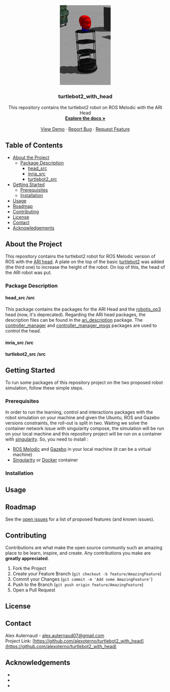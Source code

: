 <!-- [![Contributors][contributors-shield]][contributors-url] -->
<!-- [![Forks][forks-shield]][forks-url] -->
<!-- [![Stargazers][stars-shield]][stars-url] -->
<!-- [![Issues][issues-shield]][issues-url] -->
<!-- [![MIT License][license-shield]][license-url] -->
<!-- [![LinkedIn][linkedin-shield]][linkedin-url] -->


<!-- PROJECT LOGO -->
<div align="center">
  <a href="https://github.com/alexoterno/turtlebot2_with_head">
    <img src="images/turtlebot2_ari_head.png" alt="Logo" width="160" height="250">
  </a>

  <h3 align="center">turtlebot2_with_head</h3>

  <div align="center">
    This repository contains the turtlebot2 robot on ROS Melodic with the ARI Head
    <br />
    <a href="https://github.com/alexoterno/turtlebot2_with_head"><strong>Explore the docs »</strong></a>
    <br />
    <br />
    <a href="https://github.com/alexoterno/turtlebot2_with_head">View Demo</a>
    ·
    <a href="https://github.com/alexoterno/turtlebot2_with_head/issues">Report Bug</a>
    ·
    <a href="https://github.com/alexoterno/turtlebot2_with_head/pulls">Request Feature</a>
  </div>
</div>

<!-- TABLE OF CONTENTS -->
## Table of Contents
* [About the Project](#about-the-project)
  * [Package Description](#package-description)
    * [head_src](#head)
    * [inria_src](#inria)
    * [turtlebot2_src](#turtlebot2)
* [Getting Started](#getting-started)
  * [Prerequisites](#prerequisites)
  * [Installation](#installation)
* [Usage](#usage)
* [Roadmap](#roadmap)
* [Contributing](#contributing)
* [License](#license)
* [Contact](#contact)
* [Acknowledgements](#acknowledgements)

## About the Project
This repository contains the turtlebot2 robot for ROS Melodic version of ROS with the [ARI head](http://wiki.ros.org/Robots/ARI/Tutorials).
A plate on the top of the basic [turtlebot2](http://wiki.ros.org/Robots/TurtleBot) was added (the third one) to increase the height of the robot. On top of this, the head of the ARI robot was put.

### Package Description

#### head_src /src
This package contains the packages for the ARI Head and the [robotis_op3](http://wiki.ros.org/robotis_op3) head (now, it's deprecated).
Regarding the ARI head packages, the description files can be found in the [ari_description](https://github.com/alexoterno/turtlebot2_with_head/tree/master/src/head_src/src/ari_head/ari_description) package. The [controller_manager](https://github.com/alexoterno/turtlebot2_with_head/tree/master/src/head_src/src/ari_head/controller_manager) and [controller_manager_msgs](https://github.com/alexoterno/turtlebot2_with_head/tree/master/src/head_src/src/ari_head/controller_manager_msgs) packages are used to control the head.

#### inria_src /src

#### turtlebot2_src /src


<!-- GETTING STARTED -->

## Getting Started
To run some packages of this repository project on the two proposed robot simulation, follow these simple steps.

### Prerequisites
In order to run the learning, control and interactions packages with the robot simulation on your machine and given the Ubuntu, ROS and Gazebo versions constraints, the roll-out is split in two. Waiting we solve the container network issue with singularity compose, the simulation will be run on your local machine and this repository project will be run on a container with [singularity](https://sylabs.io/guides/3.5/user-guide/). So, you need to install :
* [ROS Melodic](http://wiki.ros.org/melodic/Installation) and [Gazebo](http://gazebosim.org/tutorials?tut=install_ubuntu) in your local machine (it can be a virtual machine)
* [Singularity](https://sylabs.io/guides/3.5/admin-guide/installation.html) or [Docker](https://docs.docker.com/engine/install/ubuntu/) container

### Installation


<!-- USAGE EXAMPLES -->
## Usage

<!-- ROADMAP -->
## Roadmap

See the [open issues](https://github.com/alexoterno/turtlebot2_with_head/issues) for a list of proposed features (and known issues).



<!-- CONTRIBUTING -->
## Contributing

Contributions are what make the open source community such an amazing place to be learn, inspire, and create. Any contributions you make are **greatly appreciated**.

1. Fork the Project
2. Create your Feature Branch (`git checkout -b feature/AmazingFeature`)
3. Commit your Changes (`git commit -m 'Add some AmazingFeature'`)
4. Push to the Branch (`git push origin feature/AmazingFeature`)
5. Open a Pull Request



<!-- LICENSE -->
## License

<!-- Distributed under the MIT License. See `LICENSE` for more information. -->



<!-- CONTACT -->
## Contact

Alex Auternaud  - alex.auternaud07@gmail.com<br/>
Project Link: [https://github.com/alexoterno/turtlebot2_with_head](https://github.com/alexoterno/turtlebot2_with_head)<br/>



<!-- ACKNOWLEDGEMENTS -->
## Acknowledgements

* []()
* []()
* []()


<!-- MARKDOWN LINKS & IMAGES -->
<!-- https://www.markdownguide.org/basic-syntax/#reference-style-links -->
<!-- [contributors-shield]: https://img.shields.io/github/contributors/othneildrew/Best-README-Template.svg?style=flat-square -->
<!-- [contributors-url]: https://gitlab.inria.fr/perception-ral/ari_spring_project/-/project_members -->
<!-- [forks-shield]: https://img.shields.io/github/forks/othneildrew/Best-README-Template.svg?style=flat-square -->
<!-- [forks-url]: https://gitlab.inria.fr/perception-ral/ari_spring_project/-/forks/new -->
<!-- [stars-shield]: https://img.shields.io/github/stars/othneildrew/Best-README-Template.svg?style=flat-square -->
<!-- [stars-url]: https://gitlab.inria.fr/perception-ral/ari_spring_project/-/starrers -->
<!-- [issues-shield]: https://img.shields.io/github/issues/othneildrew/Best-README-Template.svg?style=flat-square -->
<!-- [issues-url]: https://gitlab.inria.fr/perception-ral/ari_spring_project/-/issues -->
<!-- [license-shield]: https://img.shields.io/github/license/othneildrew/Best-README-Template.svg?style=flat-square -->
<!-- [license-url]: https://github.com/othneildrew/Best-README-Template/blob/master/LICENSE.txt -->
<!-- [linkedin-shield]: https://img.shields.io/badge/-LinkedIn-black.svg?style=flat-square&logo=linkedin&colorB=555 -->
<!-- [linkedin-url]: https://linkedin.com/in/othneildrew -->
<!-- [product-screenshot]: images/screenshot.png -->
